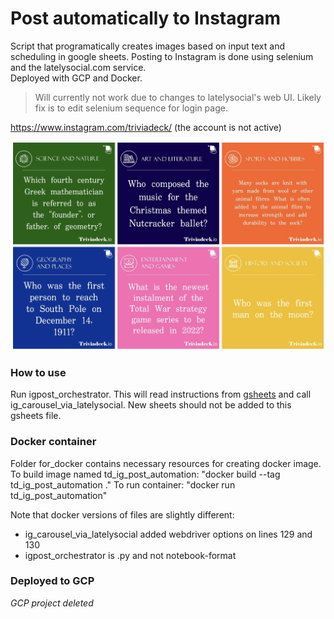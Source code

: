 # Post automatically to Instagram
Script that programatically creates images based on input text and scheduling in google sheets. Posting to Instagram is done using selenium and the latelysocial.com service.  
Deployed with GCP and Docker.

>Will currently not work due to changes to latelysocial's web UI.
>Likely fix is to edit selenium sequence for login page.

https://www.instagram.com/triviadeck/ (the account is not active)  

![What the posts on instagram look like](/example.png)

### How to use
Run igpost_orchestrator. This will read instructions from [gsheets](https://docs.google.com/spreadsheets/d/1b3KojEnGWyRxAz1lMcPjani2SfGRg3nlkDGPglfPxjI/edit#gid=0) and call ig_carousel_via_latelysocial. New sheets should not be added to this gsheets file.

### Docker container
Folder for_docker contains necessary resources for creating docker image.
To build image named td_ig_post_automation: "docker build --tag td_ig_post_automation ."
To run container: "docker run td_ig_post_automation"

Note that docker versions of files are slightly different:
- ig_carousel_via_latelysocial added webdriver options on lines 129 and 130
- igpost_orchestrator is .py and not notebook-format

### Deployed to GCP
*GCP project deleted*
